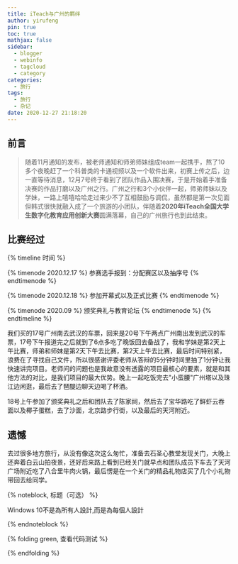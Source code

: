 ```yaml
---
title: iTeach与广州的羁绊
author: yirufeng
pin: true
toc: true
mathjax: false
sidebar:
  - blogger
  - webinfo
  - tagcloud
  - category
categories:
  - 旅行
tags:
  - 旅行
  - 杂记
date: 2020-12-27 21:18:20
---
```


## 前言
> 随着11月通知的发布，被老师通知和师弟师妹组成team一起携手，熬了10多个夜晚赶了一个科普类的卡通视频以及一个软件出来，初赛上传之后，边一直等待消息，12月7号终于看到了团队作品入围决赛，于是开始着手准备决赛的作品打磨以及广州之行。广州之行和3个小伙伴一起，师弟师妹以及学妹，一路上嘻嘻哈哈走过来少不了互相鼓励与调侃，虽然都是第一次见面但韩式很快就融入成了一个旅游的小团队，伴随着**2020年iTeach全国大学生数字化教育应用创新大赛**圆满落幕，自己的广州旅行也到此结束。

## 比赛经过
{% timeline 时间  %}

{% timenode 2020.12.17 %}
参赛选手报到：分配赛区以及抽序号
{% endtimenode %}

{% timenode 2020.12.18 %}
参加开幕式以及正式比赛
{% endtimenode %}

{% timenode 2020.09 %}
颁奖典礼与教育论坛
{% endtimenode %}
{% endtimeline %}

我们买的17号广州南去武汉的车票，回来是20号下午两点广州南出发到武汉的车票，17号下午报道完之后就到了6点多吃了晚饭回去备战了，我和学妹是第2天上午比赛，师弟和师妹是第2天下午去比赛，第2天上午去比赛，最后时间特别紧，浪费在了寻找自己文件，所以很感谢评委老师从答辩的5分钟时间里抽了1分钟让我快速讲完项目。老师问的问题也是我故意没有透露的项目最核心的要素，就是和其他方法的对比，是我们项目的最大优势。晚上一起吃饭完去"小蛮腰"广州塔以及珠江边闲逛，最后去了琶醍边聊天边喝了杯酒。

18号上午参加了颁奖典礼之后和团队去了陈家祠，然后去了宝华路吃了鲜虾云吞面以及椰子蛋糕，去了沙面，北京路步行街，以及最后的天河附近。


## 遗憾
去过很多地方旅行，从没有像这次这么匆忙，准备去石圣心教堂发现关门，大晚上还奔着白云山拍夜景，还好后来路上看到已经关门就早点和团队成员下车去了天河广场附近吃了八合里牛肉火锅，最后愣是在一个关门的精品礼物店买了几个小礼物带回去给同学。


{% noteblock, 标题（可选） %}

Windows 10不是為所有人設計,而是為每個人設計

{% endnoteblock %}

{% folding green, 查看代码测试 %}

{% endfolding %}